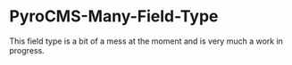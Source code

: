 PyroCMS-Many-Field-Type
=======================

This field type is a bit of a mess at the moment and is very much a work in progress.